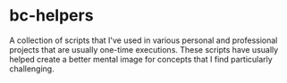 # bc-helpers
A collection of scripts that I've used in various personal and professional projects that are usually one-time executions. These scripts have usually helped create a better mental image for concepts that I find particularly challenging.
